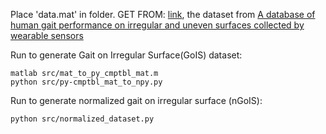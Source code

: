 Place 'data.mat' in folder. GET FROM: [link](https://springernature.figshare.com/collections/A_database_of_human_gait_performance_on_irregular_and_uneven_surfaces_collected_by_wearable_sensors/4892463), the dataset from [A database of human gait performance on irregular and uneven surfaces collected by wearable sensors](https://www.nature.com/articles/s41597-020-0563-y)

Run to generate Gait on Irregular Surface(GoIS) dataset: 
```
matlab src/mat_to_py_cmptbl_mat.m
python src/py-cmptbl_mat_to_npy.py
```

Run to generate normalized gait on irregular surface (nGoIS): 
```
python src/normalized_dataset.py
```
